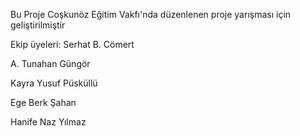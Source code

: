 Bu Proje Coşkunöz Eğitim Vakfı'nda düzenlenen proje yarışması için geliştirilmiştir

Ekip üyeleri:
Serhat B. Cömert

A. Tunahan Güngör

Kayra Yusuf Püsküllü

Ege Berk Şahan

Hanife Naz Yılmaz
